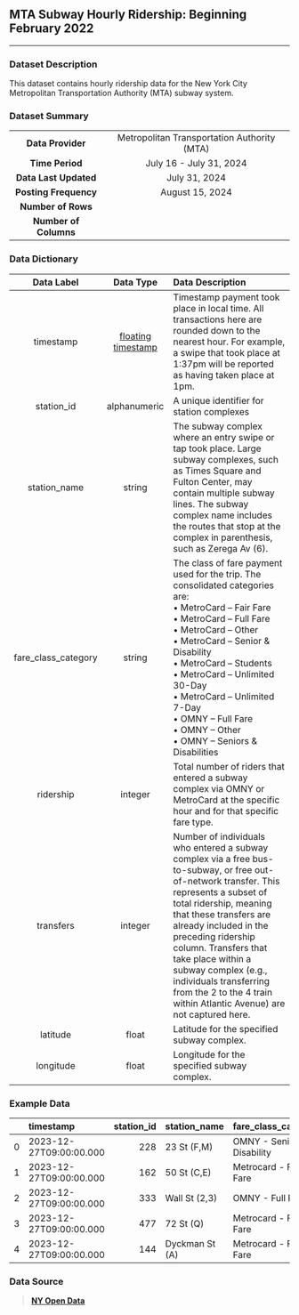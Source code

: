 ## MTA Subway Hourly Ridership: Beginning February 2022
---

### Dataset Description
This dataset contains hourly ridership data for the New York City Metropolitan Transportation Authority (MTA) subway system. 

### Dataset Summary

|   |   |
|:---:|:---:|
| **Data Provider** | Metropolitan Transportation Authority (MTA) |
| **Time Period** | July 16 - July 31, 2024 |
| **Data Last Updated** | July 31, 2024 |
| **Posting Frequency** | August 15, 2024 |
| **Number of Rows** |  |
| **Number of Columns** |  |

### Data Dictionary

| Data Label | Data Type | Data Description |
|:---:|:---:|:---|
| timestamp | [floating timestamp](https://dev.socrata.com/docs/datatypes/floating_timestamp.html#,) | Timestamp payment took place in local time. All transactions here are rounded down to the nearest hour. For example, a swipe that took place at 1:37pm will be reported as having taken place at 1pm. |
| station_id | alphanumeric | A unique identifier for station complexes |
| station_name | string | The subway complex where an entry swipe or tap took place. Large subway complexes, such as Times Square and Fulton Center, may contain multiple subway lines. The subway complex name includes the routes that stop at the complex in parenthesis, such as Zerega Av (6). |
| fare_class_category | string | The class of fare payment used for the trip. The consolidated categories are: <br> • MetroCard – Fair Fare <br> • MetroCard – Full Fare <br> • MetroCard – Other <br> • MetroCard – Senior & Disability <br> • MetroCard – Students <br> • MetroCard – Unlimited 30-Day <br> • MetroCard – Unlimited 7-Day <br> • OMNY – Full Fare <br> • OMNY – Other <br> • OMNY – Seniors & Disabilities |
| ridership | integer | Total number of riders that entered a subway complex via OMNY or MetroCard at the specific hour and for that specific fare type. |
| transfers | integer | Number of individuals who entered a subway complex via a free bus-to-subway, or free out-of-network transfer. This represents a subset of total ridership, meaning that these transfers are already included in the preceding ridership column. Transfers that take place within a subway complex (e.g., individuals transferring from the 2 to the 4 train within Atlantic Avenue) are not captured here. |
| latitude | float | Latitude for the specified subway complex. |
| longitude | float | Longitude for the specified subway complex. |

### Example Data
|    | timestamp               |   station_id | station_name   | fare_class_category         |   ridership |   transfers |   latitude |   longitude |
|---:|:------------------------|-------------:|:---------------|:----------------------------|------------:|------------:|-----------:|------------:|
|  0 | 2023-12-27T09:00:00.000 |          228 | 23 St (F,M)    | OMNY - Seniors & Disability |           2 |           0 |    40.7429 |    -73.9928 |
|  1 | 2023-12-27T09:00:00.000 |          162 | 50 St (C,E)    | Metrocard - Full Fare       |          87 |           1 |    40.7625 |    -73.986  |
|  2 | 2023-12-27T09:00:00.000 |          333 | Wall St (2,3)  | OMNY - Full Fare            |         165 |           2 |    40.7068 |    -74.0091 |
|  3 | 2023-12-27T09:00:00.000 |          477 | 72 St (Q)      | Metrocard - Fair Fare       |           7 |           0 |    40.7688 |    -73.9584 |
|  4 | 2023-12-27T09:00:00.000 |          144 | Dyckman St (A) | Metrocard - Full Fare       |          44 |           0 |    40.8655 |    -73.9273 |

### Data Source
>  [**NY Open Data**](https://data.ny.gov/Transportation/MTA-Subway-Hourly-Ridership-Beginning-February-202/wujg-7c2s/about_data)